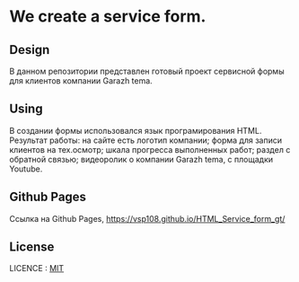 # We create a service form.

## Design

В данном репозитории представлен готовый проект сервисной формы для клиентов компании Garazh tema.

## Using

В создании формы использовался язык програмирования HTML. Результат работы: на сайте есть логотип компании; форма для записи клиентов на тех.осмотр; шкала прогресса выполненных работ; раздел с обратной связью; видеоролик о компании Garazh tema, с площадки Youtube.

## Github Pages

Ссылка на Github Pages, https://vsp108.github.io/HTML_Service_form_gt/

## License

LICENCE : [MIT](./license.md)
